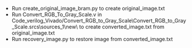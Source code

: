 + Run create_original_image_bram.py to create original_image.txt
+ Run Convert_RGB_To_Gray_Scale.v in Code_verilog_Vivado/Convert_RGB_to_Gray_Scale\Convert_RGB_to_Gray_Scale.srcs\sources_1\new\ to create converted_image.txt from original_image.txt
+ Run recovery_image.py to restore image from converted_image.txt
